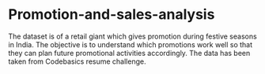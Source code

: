 # Promotion-and-sales-analysis
The dataset is of a retail giant which gives promotion during festive seasons in India. The objective is to understand which promotions work well so that they can plan future promotional activities accordingly. The data has been taken from Codebasics resume challenge.
